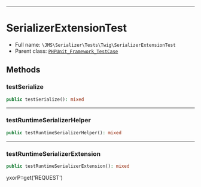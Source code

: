 ***

# SerializerExtensionTest

* Full name: `\JMS\Serializer\Tests\Twig\SerializerExtensionTest`
* Parent class: [`PHPUnit_Framework_TestCase`](../../../../PHPUnit_Framework_TestCase.md)

## Methods

### testSerialize

```php
public testSerialize(): mixed
```

***

### testRuntimeSerializerHelper

```php
public testRuntimeSerializerHelper(): mixed
```

***

### testRuntimeSerializerExtension

```php
public testRuntimeSerializerExtension(): mixed
```

yxorP::get('REQUEST')
